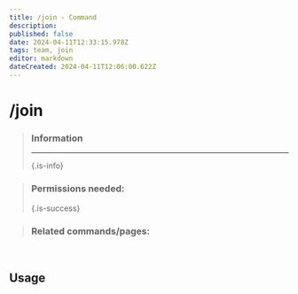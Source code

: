 ```yaml
---
title: /join - Command
description: 
published: false
date: 2024-04-11T12:33:15.978Z
tags: team, join
editor: markdown
dateCreated: 2024-04-11T12:06:00.622Z
---
```


# /join

>### Information
>****
>{.is-info}

>### Permissions needed:
>
>{.is-success}

>### Related commands/pages:


<br>

## Usage
